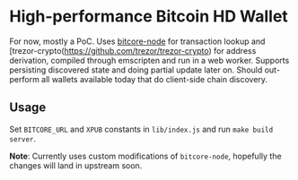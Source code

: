 # High-performance Bitcoin HD Wallet

For now, mostly a PoC.  Uses
[bitcore-node](https://github.com/bitpay/bitcore-node)
for transaction lookup and
[trezor-crypto(https://github.com/trezor/trezor-crypto)
for address derivation, compiled through emscripten and run in a web worker.
Supports persisting discovered state and doing partial update later on.
Should out-perform all wallets available today that do client-side chain
discovery.

## Usage

Set `BITCORE_URL` and `XPUB` constants in `lib/index.js` and run
`make build server`.

**Note**: Currently uses custom modifications of `bitcore-node`, hopefully the
changes will land in upstream soon.
